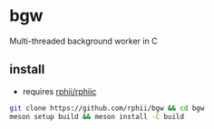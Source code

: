 # bgw

Multi-threaded background worker in C

## install

- requires [rphii/rphiic](https://github.com/rphii/rphiic)

```sh
git clone https://github.com/rphii/bgw && cd bgw
meson setup build && meson install -C build
```

